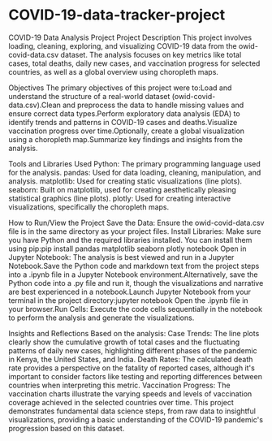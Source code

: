 # COVID-19-data-tracker-project

COVID-19 Data Analysis Project
Project Description
This project involves loading, cleaning, exploring, and visualizing COVID-19 data from the owid-covid-data.csv dataset. The analysis focuses on key metrics like total cases, total deaths, daily new cases, and vaccination progress for selected countries, as well as a global overview using choropleth maps.

Objectives
The primary objectives of this project were to:Load and understand the structure of a real-world dataset (owid-covid-data.csv).Clean and preprocess the data to handle missing values and ensure correct data types.Perform exploratory data analysis (EDA) to identify trends and patterns in COVID-19 cases and deaths.Visualize vaccination progress over time.Optionally, create a global visualization using a choropleth map.Summarize key findings and insights from the analysis.

Tools and Libraries Used
Python: The primary programming language used for the analysis.
pandas: Used for data loading, cleaning, manipulation, and analysis.
matplotlib: Used for creating static visualizations (line plots).
seaborn: Built on matplotlib, used for creating aesthetically pleasing statistical graphics (line plots).
plotly: Used for creating interactive visualizations, specifically the choropleth maps.

How to Run/View the Project
Save the Data: Ensure the owid-covid-data.csv file is in the same directory as your project files.
Install Libraries: Make sure you have Python and the required libraries installed. You can install them using pip:pip install pandas matplotlib seaborn plotly notebook
Open in Jupyter Notebook: The analysis is best viewed and run in a Jupyter Notebook.Save the Python code and markdown text from the project steps into a .ipynb file in a Jupyter Notebook environment.Alternatively, save the Python code into a .py file and run it, though the visualizations and narrative are best experienced in a notebook.Launch Jupyter Notebook from your terminal in the project directory:jupyter notebook
Open the .ipynb file in your browser.Run Cells: Execute the code cells sequentially in the notebook to perform the analysis and generate the visualizations.

Insights and Reflections
Based on the analysis:
Case Trends: The line plots clearly show the cumulative growth of total cases and the fluctuating patterns of daily new cases, highlighting different phases of the pandemic in Kenya, the United States, and India.
Death Rates: The calculated death rate provides a perspective on the fatality of reported cases, although it's important to consider factors like testing and reporting differences between countries when interpreting this metric.
Vaccination Progress: The vaccination charts illustrate the varying speeds and levels of vaccination coverage achieved in the selected countries over time.
This project demonstrates fundamental data science steps, from raw data to insightful visualizations, providing a basic understanding of the COVID-19 pandemic's progression based on this dataset.